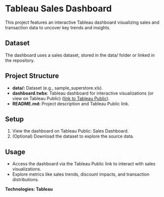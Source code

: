 # Tableau Sales Dashboard
This project features an interactive Tableau dashboard visualizing sales and transaction data to uncover key trends and insights.

## Dataset
The dashboard uses a sales dataset, stored in the data/ folder or linked in the repository.

## Project Structure
- **data/:** Dataset (e.g., sample_superstore.xls).
- **dashboard.twbx**: Tableau dashboard for interactive visualizations (or view on Tableau Public) ([link to Tableau Public](https://public.tableau.com/shared/QNYRWQBTT?:display_count=n&:origin=viz_share_link)). 
- **README.md:** Project description and Tableau Public link.

## Setup
1. View the dashboard on Tableau Public: Sales Dashboard.
2. (Optional) Download the dataset to explore the source data.

## Usage
- Access the dashboard via the Tableau Public link to interact with sales visualizations.
- Explore metrics like sales trends, discount impacts, and transaction distributions.

**Technologies: Tableau**
